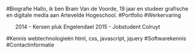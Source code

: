 #Biografie
Hallo, ik ben Bram Van de Voorde, 19 jaar en studeer grafische en digitale media aan Artevelde Hogeschool.
#Portfolio
#Werkervaring
<ol>2014 - Kersen pluk Engelendael
2015 - Jobstudent Colruyt </ol>
#Kennis webtechnologieën
html, css, javascript, jquery
#Softwarekennis
#Contactinformatie
